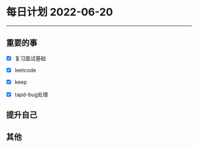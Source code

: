 #  每日计划 2022-06-20
---
## 重要的事
- [x]  复习面试基础
- [x]  leetcode
- [x] keep
- [x]  tapd-bug处理



## 提升自己

  



## 其他








